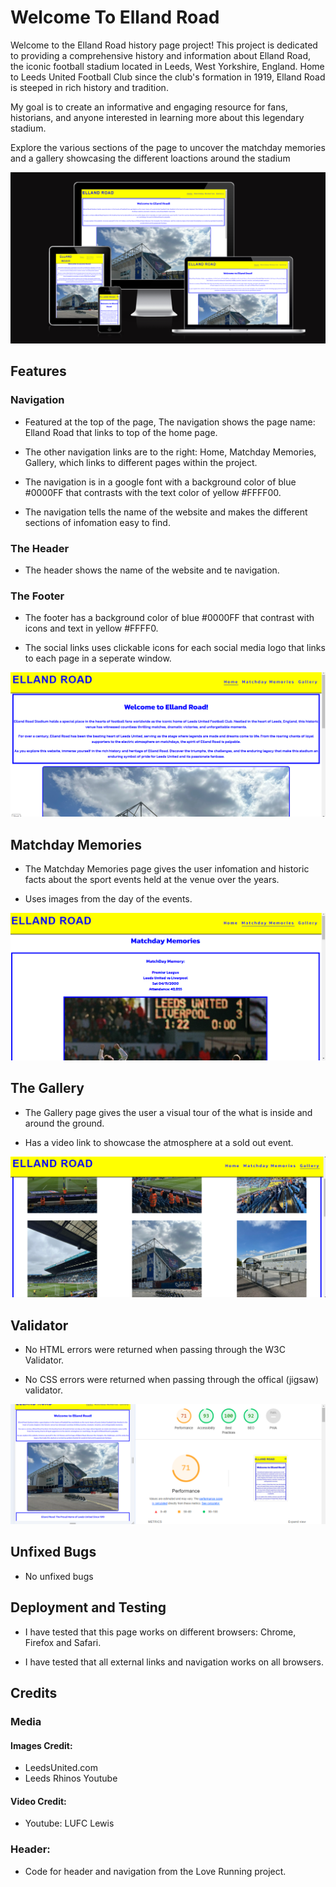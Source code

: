 # Welcome To Elland Road

Welcome to the Elland Road history page project! This project is dedicated to providing a comprehensive history and information about Elland Road, the iconic football stadium located in Leeds, West Yorkshire, England. Home to Leeds United Football Club since the club's formation in 1919, Elland Road is steeped in rich history and tradition.

My goal is to create an informative and engaging resource for fans, historians, and anyone interested in learning more about this legendary stadium.

Explore the various sections of the page to uncover the matchday memories and a gallery showcasing the different loactions around the stadium

![Am I Responsive Screenshot](assets/website-images/am-i-responsive-new.png)

## Features

### Navigation
- Featured at the top of the page, The navigation shows the page name: Elland Road that links to top of the home page.

- The other navigation links are to the right: Home, Matchday Memories, Gallery, which links to different pages within the project.

- The navigation is in a google font with a background color of blue #0000FF that contrasts with the text color of yellow #FFFF00. 

-  The navigation tells the name of the website and makes the different sections of infomation easy to find.  


### The Header

- The header shows the name of the website and te navigation. 

### The Footer
- The footer has a background color of blue #0000FF that contrast with icons and text in yellow #FFFF0.

- The social links uses clickable icons for each social media logo that links to each page in a seperate window. 

![Header Screenshot](assets/website-images/home-new.png)

## Matchday Memories

- The Matchday Memories page gives the user infomation and historic facts about the sport events held at the venue over the years. 

- Uses images from the day of the events.

![Matchday Memories Screenshot](assets/website-images/matchday-mems-new.png)


## The Gallery

- The Gallery page gives the user a visual tour of the what is inside and around the ground.

- Has a video link to showcase the atmosphere at a sold out event.

![Gallery Screenshot](assets/website-images/gallery-new.png)

## Validator

- No HTML errors were returned when passing through the W3C Validator.

- No CSS errors were returned when passing through the offical (jigsaw) validator.

![Lighthouse Screenshot](assets/website-images/lighthouse-new.png)

## Unfixed Bugs
- No unfixed bugs 

## Deployment and Testing
- I have tested that this page works on different browsers: Chrome, Firefox and Safari.

- I have tested that all external links and navigation works on all browsers.
## Credits

### Media

#### Images Credit:
- LeedsUnited.com
- Leeds Rhinos Youtube

#### Video Credit:
- Youtube: LUFC Lewis

### Header:
- Code for header and navigation from the Love Running project.









